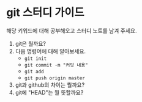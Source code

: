 # git 스터디 가이드

해당 키워드에 대해 공부해오고 스터디 노트를 남겨 주세요.

1. git은 뭘까요?
2. 다음 명령어에 대해 알아보세요.
   - `git init`
   - `git commit -m "커밋 내용"`
   - `git add`
   - `git push origin master`
3. git과 github의 차이는 뭘까요?
4. git에 "HEAD"는 뭘 뜻할까요?